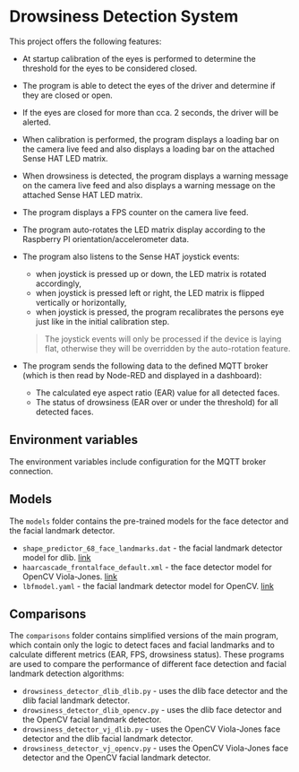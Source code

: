 # Drowsiness Detection System
This project offers the following features:
- At startup calibration of the eyes is performed to determine the threshold for the eyes to be considered closed.
- The program is able to detect the eyes of the driver and determine if they are closed or open.
- If the eyes are closed for more than cca. 2 seconds, the driver will be alerted.
- When calibration is performed, the program displays a loading bar on the camera live feed and also displays a loading bar on the attached Sense HAT LED matrix.
- When drowsiness is detected, the program displays a warning message on the camera live feed and also displays a warning message on the attached Sense HAT LED matrix.
- The program displays a FPS counter on the camera live feed.
- The program auto-rotates the LED matrix display according to the Raspberry PI orientation/accelerometer data.
- The program also listens to the Sense HAT joystick events:
    - when joystick is pressed up or down, the LED matrix is rotated accordingly, 
    - when joystick is pressed left or right, the LED matrix is flipped vertically or horizontally,
    - when joystick is pressed, the program recalibrates the persons eye just like in the initial calibration step.
    
    > The joystick events will only be processed if the device is laying flat, otherwise they will be overridden by the auto-rotation feature.
- The program sends the following data to the defined MQTT broker (which is then read by Node-RED and displayed in a dashboard):
    - The calculated eye aspect ratio (EAR) value for all detected faces.
    - The status of drowsiness (EAR over or under the threshold) for all detected faces.

## Environment variables
The environment variables include configuration for the MQTT broker connection.

## Models
The `models` folder contains the pre-trained models for the face detector and the facial landmark detector.
- `shape_predictor_68_face_landmarks.dat` - the facial landmark detector model for dlib. [link](https://github.com/italojs/facial-landmarks-recognition/blob/master/shape_predictor_68_face_landmarks.dat)
- `haarcascade_frontalface_default.xml` - the face detector model for OpenCV Viola-Jones. [link](https://raw.githubusercontent.com/opencv/opencv/4.x/data/haarcascades/haarcascade_frontalface_default.xml)
- `lbfmodel.yaml` - the facial landmark detector model for OpenCV. [link](https://github.com/kurnianggoro/GSOC2017/raw/master/data/lbfmodel.yaml)

## Comparisons
The `comparisons` folder contains simplified versions of the main program, which contain only the logic to detect faces and facial landmarks and to calculate different metrics (EAR, FPS, drowsiness status). These programs are used to compare the performance of different face detection and facial landmark detection algorithms:
- `drowsiness_detector_dlib_dlib.py` - uses the dlib face detector and the dlib facial landmark detector.
- `drowsiness_detector_dlib_opencv.py` - uses the dlib face detector and the OpenCV facial landmark detector.
- `drowsiness_detector_vj_dlib.py` - uses the OpenCV Viola-Jones face detector and the dlib facial landmark detector.
- `drowsiness_detector_vj_opencv.py` - uses the OpenCV Viola-Jones face detector and the OpenCV facial landmark detector.